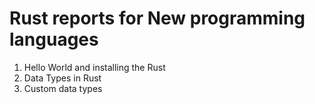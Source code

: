 # Rust reports for New programming languages

1. Hello World and installing the Rust
2. Data Types in Rust
3. Custom data types
